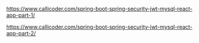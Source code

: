 

https://www.callicoder.com/spring-boot-spring-security-jwt-mysql-react-app-part-1/

https://www.callicoder.com/spring-boot-spring-security-jwt-mysql-react-app-part-2/
